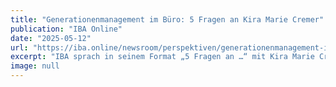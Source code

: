 ```yaml
---
title: "Generationenmanagement im Büro: 5 Fragen an Kira Marie Cremer"
publication: "IBA Online"
date: "2025-05-12"
url: "https://iba.online/newsroom/perspektiven/generationenmanagement-im-buero-5-fragen-an-kira-marie-cremer/"
excerpt: "IBA sprach in seinem Format „5 Fragen an …“ mit Kira Marie Cremer, New-Work-Expertin und Podcast-Host von „New Work Now“, über die Herausforderung für Unternehmen, die Bedürfnisse unterschiedlicher Arbeitnehmergenerationen auszutarieren, und über die Frage, wie gutes Generationenmanagement gelingen kann."
image: null
---
```

